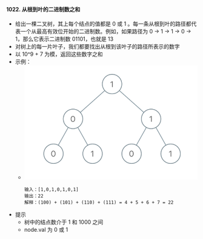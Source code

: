 #### 1022. 从根到叶的二进制数之和
- 给出一棵二叉树，其上每个结点的值都是 0 或 1 。每一条从根到叶的路径都代表一个从最高有效位开始的二进制数。例如，如果路径为 0 -> 1 -> 1 -> 0 -> 1，那么它表示二进制数 01101，也就是 13
- 对树上的每一片叶子，我们都要找出从根到该叶子的路径所表示的数字
- 以 10^9 + 7 为模，返回这些数字之和
- 示例：
  - ![avatar](images/../../images/1022_1.png)
    ```
    输入：[1,0,1,0,1,0,1]
    输出：22
    解释：(100) + (101) + (110) + (111) = 4 + 5 + 6 + 7 = 22
    ```
- 提示
  - 树中的结点数介于 1 和 1000 之间
  - node.val 为 0 或 1
